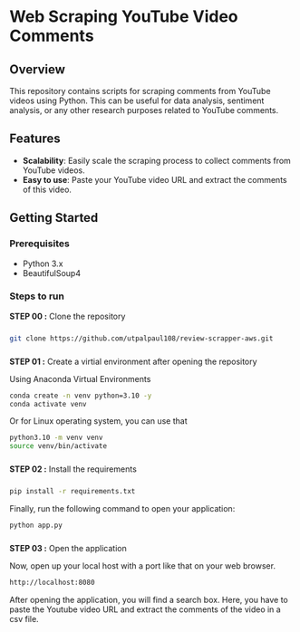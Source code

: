 

# Web Scraping YouTube Video Comments

## Overview

This repository contains scripts for scraping comments from YouTube videos using Python. This can be useful for data analysis, sentiment analysis, or any other research purposes related to YouTube comments.

## Features

- **Scalability**: Easily scale the scraping process to collect comments from YouTube videos.
- **Easy to use**: Paste your YouTube video URL and extract the comments of this video.

## Getting Started

### Prerequisites

- Python 3.x
- BeautifulSoup4


### Steps to run

<div style="padding-bottom:10px"><b>STEP 00 :</b> Clone the repository</div>

```bash
git clone https://github.com/utpalpaul108/review-scrapper-aws.git
```
<div style="padding-top:10px"><b>STEP 01 :</b> Create a virtial environment after opening the repository</div>

Using Anaconda Virtual Environments

```bash
conda create -n venv python=3.10 -y
conda activate venv
```
Or for Linux operating system, you can use that

```bash
python3.10 -m venv venv
source venv/bin/activate
```

<div style="padding-top:10px; padding-bottom:10px"><b>STEP 02 :</b> Install the requirements</div>

```bash
pip install -r requirements.txt
```

Finally, run the following command to open your application:
```bash
python app.py
```

<div style="padding-top:10px"><b>STEP 03 :</b> Open the application</div>

Now, open up your local host with a port like that on your web browser.
```bash
http://localhost:8080
```

After opening the application, you will find a search box. Here, you have to paste the Youtube video URL and extract the comments of the video in a csv file.
